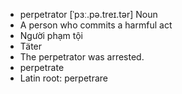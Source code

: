 - perpetrator	[ˈpɜː.pə.treɪ.tər]	Noun
- A person who commits a harmful act
- Người phạm tội
- Täter
- The perpetrator was arrested.
- perpetrate
- Latin root: perpetrare